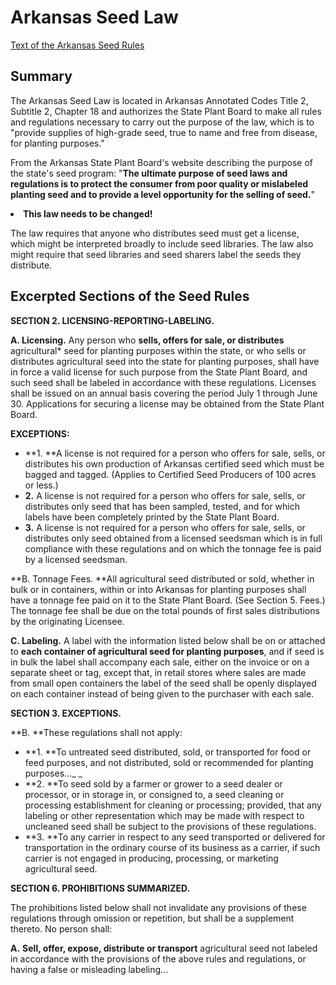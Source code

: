 # Arkansas Seed Law

[Text of the Arkansas Seed Rules](http://plantboard.arkansas.gov/Seed/Documents/CIR%2010%20-%20JUNE%202014.pdf)

## Summary

The Arkansas Seed Law is located in Arkansas Annotated Codes Title 2, Subtitle 2, Chapter 18 and authorizes the State Plant Board to make all rules and regulations necessary to carry out the purpose of the law, which is to "provide supplies of high-grade seed, true to name and free from disease, for planting purposes."

From the Arkansas State Plant Board's website describing the purpose of the state's seed program: "**The ultimate purpose of seed laws and regulations is to protect the consumer from poor quality or mislabeled planting seed and to provide a level opportunity for the selling of seed.**"
<undefined><li>**This law needs to be changed!**</li></undefined>

The law requires that anyone who distributes seed must get a license, which might be interpreted broadly to include seed libraries. The law also might require that seed libraries and seed sharers label the seeds they distribute.

## Excerpted Sections of the Seed Rules

**SECTION 2. LICENSING-REPORTING-LABELING.**

**A. Licensing.** Any person who **sells, offers for sale, or distributes** agricultural* seed for planting purposes within the state, or who sells or distributes agricultural seed into the state for planting purposes, shall have in force a valid license for such purpose from the State Plant Board, and such seed shall be labeled in accordance with these regulations. Licenses shall be issued on an annual basis covering the period July 1 through June 30. Applications for securing a license may be obtained from the State Plant Board.

**EXCEPTIONS:** 

*   **1. **A license is not required for a person who offers for sale, sells, or distributes his own production of Arkansas certified seed which must be bagged and tagged. (Applies to Certified Seed Producers of 100 acres or less.) 
*   **2.** A license is not required for a person who offers for sale, sells, or distributes only seed that has been sampled, tested, and for which labels have been completely printed by the State Plant Board. 
*   **3.** A license is not required for a person who offers for sale, sells, or distributes only seed obtained from a licensed seedsman which is in full compliance with these regulations and on which the tonnage fee is paid by a licensed seedsman.

**B. Tonnage Fees. **All agricultural seed distributed or sold, whether in bulk or in containers, within or into Arkansas for planting purposes shall have a tonnage fee paid on it to the State Plant Board. (See Section 5. Fees.) The tonnage fee shall be due on the total pounds of first sales distributions by the originating Licensee.

**C. Labeling.** A label with the information listed below shall be on or attached to **each container of agricultural seed for planting purposes**, and if seed is in bulk the label shall accompany each sale, either on the invoice or on a separate sheet or tag, except that, in retail stores where sales are made from small open containers the label of the seed shall be openly displayed on each container instead of being given to the purchaser with each sale. 

**SECTION 3. EXCEPTIONS.**

**B. **These regulations shall not apply: 

*   **1. **To untreated seed distributed, sold, or transported for food or feed purposes, and not distributed, sold or recommended for planting purposes..._ _
*   **2. **To seed sold by a farmer or grower to a seed dealer or processor, or in storage in, or consigned to, a seed cleaning or processing establishment for cleaning or processing; provided, that any labeling or other representation which may be made with respect to uncleaned seed shall be subject to the provisions of these regulations. 
*   **3. **To any carrier in respect to any seed transported or delivered for transportation in the ordinary course of its business as a carrier, if such carrier is not engaged in producing, processing, or marketing agricultural seed.

**SECTION 6. PROHIBITIONS SUMMARIZED.**

The prohibitions listed below shall not invalidate any provisions of these regulations through omission or repetition, but shall be a supplement thereto. No person shall:

**A.** **Sell, offer, expose, distribute or transport** agricultural seed not labeled in accordance with the provisions of the above rules and regulations, or having a false or misleading labeling...

                